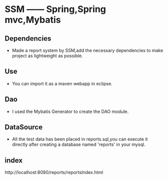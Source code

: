 # SSM —— Spring,Spring mvc,Mybatis
## Dependencies
* Made a report system by SSM,add the necessary dependencies to make project as lightweight as possible. 
## Use
* You can import it as a maven webapp in eclipse.
## Dao
* I used the Mybatis Generator to create the DAO module.
## DataSource
* All the test data has been placed in reports.sql,you can execute it directly after creating a database named 'reports' in your mysql.
## index
http://localhost:8080/reports/reportsIndex.html
